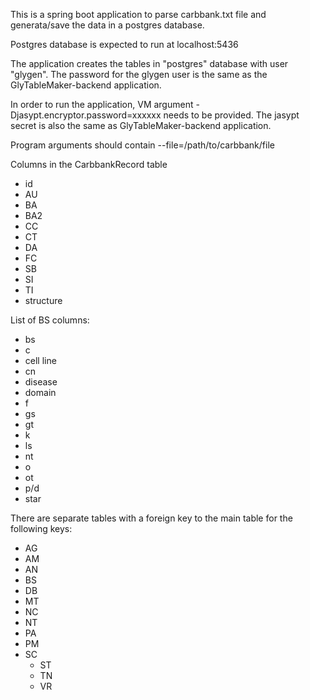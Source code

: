 
This is a spring boot application to parse carbbank.txt file and generata/save the data in a postgres database.

Postgres database is expected to run at localhost:5436

The application creates the tables in "postgres" database with user "glygen". 
The password for the glygen user is the same as the GlyTableMaker-backend application. 

In order to run the application, VM argument -Djasypt.encryptor.password=xxxxxx needs to be provided.
The jasypt secret is also the same as GlyTableMaker-backend application.

Program arguments should contain --file=/path/to/carbbank/file

Columns in the CarbbankRecord table
- id
- AU
- BA
- BA2
- CC
- CT
- DA
- FC
- SB
- SI
- TI
- structure

List of BS columns:
- bs
- c
- cell line
- cn
- disease
- domain
- f
- gs
- gt
- k
- ls
- nt
- o
- ot
- p/d
- star

There are separate tables with a foreign key to the main table for the following keys:
- AG
- AM
- AN
- BS
- DB
- MT
- NC
- NT
- PA
- PM
- SC
  - ST
  - TN
  - VR
